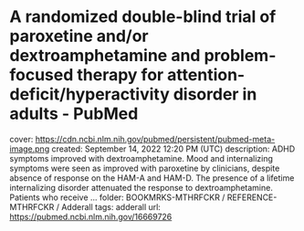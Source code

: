 # A randomized double-blind trial of paroxetine and/or dextroamphetamine and problem-focused therapy for attention-deficit/hyperactivity disorder in adults - PubMed

cover: https://cdn.ncbi.nlm.nih.gov/pubmed/persistent/pubmed-meta-image.png
created: September 14, 2022 12:20 PM (UTC)
description: ADHD symptoms improved with dextroamphetamine. Mood and internalizing symptoms were seen as improved with paroxetine by clinicians, despite absence of response on the HAM-A and HAM-D. The presence of a lifetime internalizing disorder attenuated the response to dextroamphetamine. Patients who receive …
folder: BOOKMRKS-MTHRFCKR / REFERENCE-MTHRFCKR / Adderall
tags: adderall
url: https://pubmed.ncbi.nlm.nih.gov/16669726